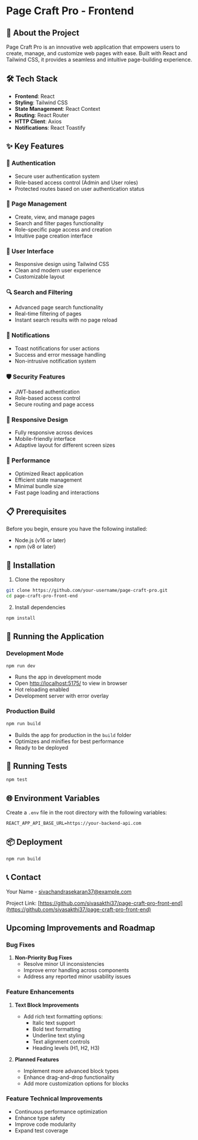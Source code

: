 # Page Craft Pro - Frontend

## 🚀 About the Project

Page Craft Pro is an innovative web application that empowers users to create, manage, and customize web pages with ease. Built with React and Tailwind CSS, it provides a seamless and intuitive page-building experience.

## 🛠 Tech Stack

- **Frontend**: React
- **Styling**: Tailwind CSS
- **State Management**: React Context
- **Routing**: React Router
- **HTTP Client**: Axios
- **Notifications**: React Toastify

## ✨ Key Features

### 🔐 Authentication
- Secure user authentication system
- Role-based access control (Admin and User roles)
- Protected routes based on user authentication status

### 📄 Page Management
- Create, view, and manage pages
- Search and filter pages functionality
- Role-specific page access and creation
- Intuitive page creation interface

### 🎨 User Interface
- Responsive design using Tailwind CSS
- Clean and modern user experience
- Customizable layout

### 🔍 Search and Filtering
- Advanced page search functionality
- Real-time filtering of pages
- Instant search results with no page reload

### 🔔 Notifications
- Toast notifications for user actions
- Success and error message handling
- Non-intrusive notification system

### 🛡️ Security Features
- JWT-based authentication
- Role-based access control
- Secure routing and page access

### 📱 Responsive Design
- Fully responsive across devices
- Mobile-friendly interface
- Adaptive layout for different screen sizes

### 🚀 Performance
- Optimized React application
- Efficient state management
- Minimal bundle size
- Fast page loading and interactions

## 📋 Prerequisites

Before you begin, ensure you have the following installed:
- Node.js (v16 or later)
- npm (v8 or later)

## 🔧 Installation

1. Clone the repository
```bash
git clone https://github.com/your-username/page-craft-pro.git
cd page-craft-pro-front-end
```

2. Install dependencies
```bash
npm install
```

## 🚀 Running the Application

### Development Mode
```bash
npm run dev
```
- Runs the app in development mode
- Open [http://localhost:5175/](http://localhost:5175) to view in browser
- Hot reloading enabled
- Development server with error overlay

### Production Build
```bash
npm run build
```
- Builds the app for production in the `build` folder
- Optimizes and minifies for best performance
- Ready to be deployed

## 🧪 Running Tests
```bash
npm test
```

## 🌐 Environment Variables
Create a `.env` file in the root directory with the following variables:
```
REACT_APP_API_BASE_URL=https://your-backend-api.com
```

## 📦 Deployment

```bash
npm run build

```


## 📞 Contact

Your Name - sivachandrasekaran37@example.com

Project Link: [https://github.com/sivasakthi37/page-craft-pro-front-end](https://github.com/sivasakthi37/page-craft-pro-front-end)


## Upcoming Improvements and Roadmap

### Bug Fixes
1. **Non-Priority Bug Fixes**
   - Resolve minor UI inconsistencies
   - Improve error handling across components
   - Address any reported minor usability issues

### Feature Enhancements
1. **Text Block Improvements**
   - Add rich text formatting options:
     - Italic text support
     - Bold text formatting
     - Underline text styling
     - Text alignment controls
     - Heading levels (H1, H2, H3)

2. **Planned Features**
   - Implement more advanced block types
   - Enhance drag-and-drop functionality
   - Add more customization options for blocks

### Feature Technical Improvements
- Continuous performance optimization
- Enhance type safety
- Improve code modularity
- Expand test coverage

